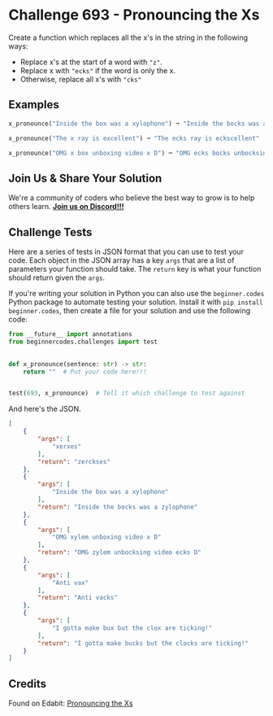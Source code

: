 # Challenge 693 - Pronouncing the Xs

Create a function which replaces all the x's in the string in the following ways:

- Replace x's at the start of a word with `"z"`.
- Replace x with `"ecks"` if the word is only the x.
- Otherwise, replace all x's with `"cks"`

## Examples
```python
x_pronounce("Inside the box was a xylophone") ➞ "Inside the bocks was a zylophone"

x_pronounce("The x ray is excellent") ➞ "The ecks ray is eckscellent"

x_pronounce("OMG x box unboxing video x D") ➞ "OMG ecks bocks unbocksing video ecks D"
```
## Join Us & Share Your Solution

We're a community of coders who believe the best way to grow is to help others learn. **[Join us on Discord!!!](https://discord.gg/sfHykntuGy)**

## Challenge Tests

Here are a series of tests in JSON format that you can use to test your code. Each object in the JSON array has a key `args` that are a list of parameters your function should take. The `return` key is what your function should return given the `args`. 

If you're writing your solution in Python you can also use the `beginner.codes` Python package to automate testing your solution. Install it with `pip install beginner.codes`, then create a file for your solution and use the following code:
```python
from __future__ import annotations
from beginnercodes.challenges import test

    
def x_pronounce(sentence: str) -> str:
    return ""  # Put your code here!!!


test(693, x_pronounce)  # Tell it which challenge to test against
```
And here's the JSON.
```json
[
    {
        "args": [
            "xerxes"
        ],
        "return": "zerckses"
    },
    {
        "args": [
            "Inside the box was a xylophone"
        ],
        "return": "Inside the bocks was a zylophone"
    },
    {
        "args": [
            "OMG xylem unboxing video x D"
        ],
        "return": "OMG zylem unbocksing video ecks D"
    },
    {
        "args": [
            "Anti vax"
        ],
        "return": "Anti vacks"
    },
    {
        "args": [
            "I gotta make bux but the clox are ticking!"
        ],
        "return": "I gotta make bucks but the clocks are ticking!"
    }
]
```
## Credits

Found on Edabit: [Pronouncing the Xs](https://edabit.com/challenge/bfz7kTgPujtfcHR9d)
